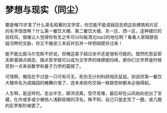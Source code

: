 # 梦想与现实（同尘）

要是俺70岁拿了什么臭名昭著的文学奖，你交能不能请我回去把这些建筑和片区的名字改改啊？什么第一餐饮大楼、第二餐饮大楼、东一区、西一区，这种摆烂的技校风，很难让人觉得你有生之年可以叫板清北top2的地位啊？看看人家隔壁丽娃河畔的文脉，你又不像浙三本前并后并一样把隔壁并过来！

能不能比肩马尔克斯不好说，但俺这辈子超过余华还是很有可能的。既然陀思妥耶夫斯基搞点病态、搞点哲学就可以成为文学界的珠穆朗玛峰，那你们文学界是时候受到一点来自数学和量子力学的震撼了。

可惜啊，俺现在不过是一只可有可无、死伤无计的科研炮灰鼠鼠。别说将第一餐饮大楼命名为成蹊园的桶蘸价值了，连未来给你交捐一株银杏树都未必捐得起。

人生啊，是这样的。走出半生，颠沛流离，受尽苦难，最后却在山风始处挖出了宝藏，化作或多或少被他人浅斟低唱的浮名。殊不知，自己只是走完了一圈，或几圈的彭罗斯阶梯罢了。
